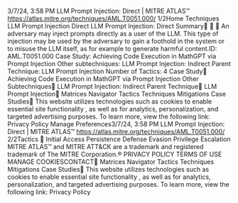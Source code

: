 3/7/24, 3:58 PM LLM Prompt Injection: Direct | MITRE ATLAS™
https://atlas.mitre.org/techniques/AML.T0051.000/ 1/2Home Techniques LLM Prompt Injection Direct
LLM Prompt Injection: Direct
Summary󰅂 󰅂 󰅂
An adversary may inject prompts directly as a user of the
LLM. This type of injection may be used by the adversary to
gain a foothold in the system or to misuse the LLM itself, as
for example to generate harmful content.ID: AML.T0051.000
Case Study: Achieving Code
Execution in MathGPT via
Prompt Injection
Other subtechniques: LLM
Prompt Injection: Indirect
Parent Technique: LLM
Prompt Injection
Number of Tactics: 4
Case Study󰅀
Achieving Code Execution in MathGPT via Prompt Injection
Other Subtechniques󰅀
LLM Prompt Injection: Indirect
Parent Technique󰅀
LLM Prompt Injection󰍜 Matrices Navigator Tactics Techniques Mitigations Case Studies󰍝
This website utilizes technologies such as cookies to enable essential site functionality , as well as
for analytics, personalization, and targeted advertising purposes. To learn more, view the following
link: Privacy Policy
Manage Preferences3/7/24, 3:58 PM LLM Prompt Injection: Direct | MITRE ATLAS™
https://atlas.mitre.org/techniques/AML.T0051.000/ 2/2Tactics
󰅀
Initial Access
Persistence
Defense Evasion
Privilege Escalation
MITRE ATLAS™ and MITRE ATT&CK are a trademark and registered
trademark of The MITRE Corporation.®
PRIVACY POLICY TERMS OF USE MANAGE COOKIESCONTACT󰍜 Matrices Navigator Tactics Techniques Mitigations Case Studies󰍝
This website utilizes technologies such as cookies to enable essential site functionality , as well as
for analytics, personalization, and targeted advertising purposes. To learn more, view the following
link: Privacy Policy